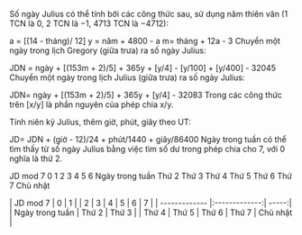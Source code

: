 Số ngày Julius có thể tính bởi các công thức sau, sử dụng năm thiên văn (1 TCN là 0, 2 TCN là −1, 4713 TCN là −4712):

a = [(14 - tháng)/ 12]
y = năm + 4800 - a
m= tháng + 12a - 3
Chuyển một ngày trong lịch Gregory (giữa trưa) ra số ngày Julius:

JDN = ngày + [(153m + 2)/5] + 365y + [y/4] - [y/100] + [y/400] - 32045
Chuyển một ngày trong lịch Julius (giữa trưa) ra số ngày Julius:

JDN= ngày + [(153m + 2)/5] + 365y + [y/4] - 32083
Trong các công thức trên [x/y] là phần nguyên của phép chia x/y.

Tính niên kỷ Julius, thêm giờ, phút, giây theo UT:

JD= JDN + (giờ - 12)/24 + phút/1440 + giây/86400
Ngày trong tuần có thể tìm thấy từ số ngày Julius bằng việc tìm số dư trong phép chia cho 7, với 0 nghĩa là thứ 2.

JD mod 7	0	1	2	3	4	5	6
Ngày trong tuần	Thứ 2	Thứ 3	Thứ 4	Thứ 5	Thứ 6	Thứ 7	Chủ nhật

| JD mod 7        | 0           | 1  | | 2 | 3 | 4 | 5 | 6 | 7 |
| ------------- |:-------------:| -----:|
| Ngày trong tuần | Thứ 2 | Thứ 3 | | Thứ 4 | Thứ 5 | Thứ 6 | Thứ 7 | Chủ nhật |
